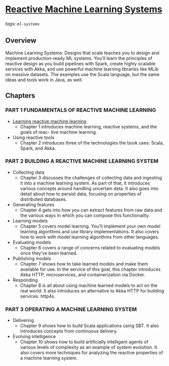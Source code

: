 # [Reactive Machine Learning Systems](https://hackmd.io/@distributed-systems-engineering/reactive-ml-systems)

###### tags: `ml-systems`

## Overview

Machine Learning Systems: Designs that scale teaches you to design and implement production-ready ML systems. You'll learn the principles of reactive design as you build pipelines with Spark, create highly scalable services with Akka, and use powerful machine learning libraries like MLib on massive datasets. The examples use the Scala language, but the same ideas and tools work in Java, as well.

## Chapters

### PART 1 FUNDAMENTALS OF REACTIVE MACHINE LEARNING

- [Learning reactive machine learning](https://hackmd.io/@distributed-systems-engineering/reactive-ml-sytems-ch1)
    - Chapter 1 introduces machine learning, reactive systems, and the goals of reac- tive machine learning.
- Using reactive tools
    - Chapter 2 introduces three of the technologies the book uses: Scala, Spark, and Akka.

### PART 2 BUILDING A REACTIVE MACHINE LEARNING SYSTEM

- Collecting data
    - Chapter 3 discusses the challenges of collecting data and ingesting it into a machine learning system. As part of that, it introduces various concepts around handling uncertain data. It also goes into detail about how to persist data, focusing on properties of distributed databases.
- Generating features
    - Chapter 4 gets into how you can extract features from raw data and the various ways in which you can compose this functionality.
- Learning models
    - Chapter 5 covers model learning. You’ll implement your own model learning algorithms and use library implementations. It also covers how to work with model learning algorithms from other languages.
- Evaluating models
    - Chapter 6 covers a range of concerns related to evaluating models once they’ve been learned.
- Publishing models
    - Chapter 7 shows how to take learned models and make them available for use. In the service of this goal, this chapter introduces Akka HTTP, microservices, and containerization via Docker.
- Responding
    - Chapter 8 is all about using machine learned models to act on the real world. It also introduces an alternative to Akka HTTP for building services: http4s.


### PART 3 OPERATING A MACHINE LEARNING SYSTEM

- Delivering
    - Chapter 9 shows how to build Scala applications using SBT. It also introduces concepts from continuous delivery.
- Evolving intelligence
    - Chapter 10 shows how to build artificially intelligent agents of various levels of complexity as an example of system evolution. It also covers more techniques for analyzing the reactive properties of a machine learning system.